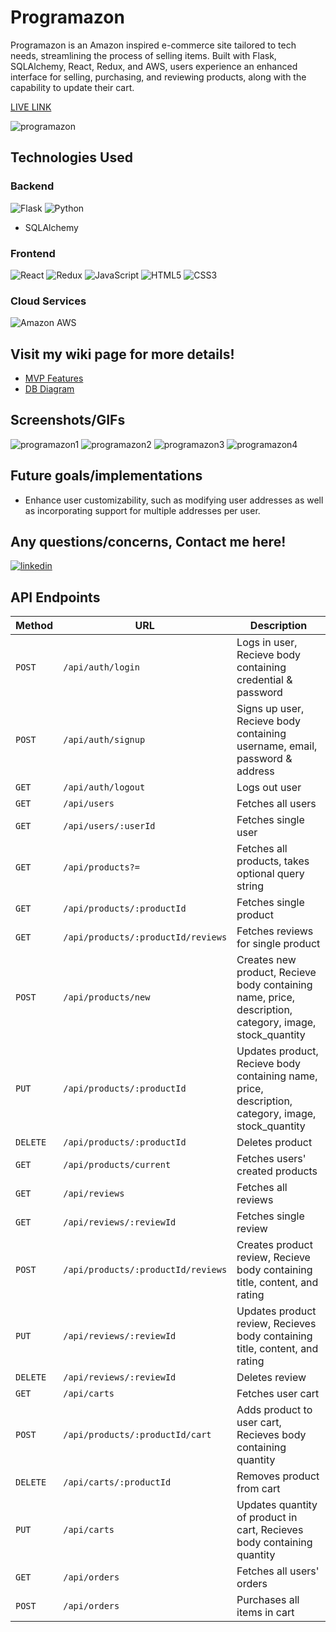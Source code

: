 # Programazon

Programazon is an Amazon inspired e-commerce site tailored to tech needs, streamlining the process of selling items. Built with Flask, SQLAlchemy, React, Redux, and AWS, users experience an enhanced interface for selling, purchasing, and reviewing products, along with the capability to update their cart.

[LIVE LINK](https://programazon.onrender.com/)

![programazon](https://github.com/cathalpaz/programazon/assets/124412635/3e6da445-113e-41dc-a834-be3ae2f2724f)

## Technologies Used

### Backend
![Flask](https://img.shields.io/badge/Flask-000000.svg?style=for-the-badge&logo=Flask&logoColor=white)
![Python](https://img.shields.io/badge/Python-3776AB.svg?style=for-the-badge&logo=Python&logoColor=white)
- SQLAlchemy

### Frontend
![React](https://img.shields.io/badge/React-61DAFB.svg?style=for-the-badge&logo=React&logoColor=black)
![Redux](https://img.shields.io/badge/Redux-764ABC.svg?style=for-the-badge&logo=Redux&logoColor=white)
![JavaScript](https://img.shields.io/badge/JavaScript-F7DF1E.svg?style=for-the-badge&logo=JavaScript&logoColor=black)
![HTML5](https://img.shields.io/badge/HTML5-E34F26.svg?style=for-the-badge&logo=HTML5&logoColor=white)
![CSS3](https://img.shields.io/badge/CSS3-1572B6.svg?style=for-the-badge&logo=CSS3&logoColor=white)

### Cloud Services
![Amazon AWS](https://img.shields.io/badge/Amazon%20AWS-232F3E.svg?style=for-the-badge&logo=Amazon-AWS&logoColor=white)

## Visit my wiki page for more details!
* [MVP Features](https://github.com/cathalpaz/programazon/wiki/Feature-List)
* [DB Diagram](https://github.com/cathalpaz/programazon/wiki/DB-Schema)

## Screenshots/GIFs

![programazon1](https://github.com/cathalpaz/programazon/assets/124412635/2ad80795-2089-403b-a6ce-2905c5c69c19)
![programazon2](https://github.com/cathalpaz/programazon/assets/124412635/4027be91-dad1-42fd-9f5a-ef7c73c39d03)
![programazon3](https://github.com/cathalpaz/programazon/assets/124412635/5a1d9c18-420f-4abf-9b41-c8bac74bf77f)
![programazon4](https://github.com/cathalpaz/programazon/assets/124412635/837afe6e-5a35-43c8-8dec-6942c7a490e4)


## Future goals/implementations
* Enhance user customizability, such as modifying user addresses as well as incorporating support for multiple addresses per user.

## Any questions/concerns, Contact me here!

<a href='https://www.linkedin.com/in/cathal-paz/' target='_blank' rel='noreferrer'>
  <img src="https://img.shields.io/badge/LinkedIn-0A66C2.svg?style=for-the-badge&logo=LinkedIn&logoColor=white" alt='linkedin' />
</a>

## API Endpoints
| Method   | URL                                      | Description                              |
| -------- | ---------------------------------------- | ---------------------------------------- |
| `POST`    | `/api/auth/login`                        | Logs in user, Recieve body containing credential & password                     |
| `POST`   | `/api/auth/signup`                        | Signs up user, Recieve body containing username, email, password & address                      |
| `GET`    | `/api/auth/logout`                          | Logs out user                      |
| `GET`  | `/api/users`                          | Fetches all users                 |
| `GET`   | `/api/users/:userId`                 | Fetches single user                |
| `GET`   | `/api/products?=`                 | Fetches all products, takes optional query string                |
| `GET`   | `/api/products/:productId`                 | Fetches single product                |
| `GET`   | `/api/products/:productId/reviews`                 | Fetches reviews for single product              |
| `POST`   | `/api/products/new`                 | Creates new product, Recieve body containing name, price, description, category, image, stock_quantity    |
| `PUT`   | `/api/products/:productId`                 | Updates product, Recieve body containing name, price, description, category, image, stock_quantity     |
| `DELETE`   | `/api/products/:productId`                 | Deletes product     |
| `GET`   | `/api/products/current`                 | Fetches users' created products     |
| `GET`   | `/api/reviews`                 | Fetches all reviews |
| `GET`   | `/api/reviews/:reviewId`                 | Fetches single review     |
| `POST`   | `/api/products/:productId/reviews`     | Creates product review, Recieve body containing title, content, and rating     |
| `PUT`   | `/api/reviews/:reviewId`     | Updates product review, Recieves body containing title, content, and rating |
| `DELETE`   | `/api/reviews/:reviewId`     | Deletes review |
| `GET`   | `/api/carts`     | Fetches user cart |
| `POST`   | `/api/products/:productId/cart`     | Adds product to user cart, Recieves body containing quantity |
| `DELETE`   | `/api/carts/:productId`     | Removes product from cart |
| `PUT`   | `/api/carts`     | Updates quantity of product in cart, Recieves body containing quantity |
| `GET`   | `/api/orders`     | Fetches all users' orders |
| `POST`   | `/api/orders`     | Purchases all items in cart |


